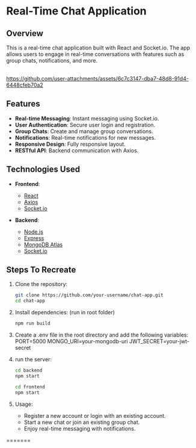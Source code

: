 # Real-Time Chat Application

## Overview

This is a real-time chat application built with React and Socket.io. The app allows users to engage in real-time conversations with features such as group chats, notifications, and more.
<br><br/>



https://github.com/user-attachments/assets/6c7c3147-dba7-48d8-91d4-6448cfeb70a2



## Features
- **Real-time Messaging**: Instant messaging using Socket.io.
- **User Authentication**: Secure user login and registration.
- **Group Chats**: Create and manage group conversations.
- **Notifications**: Real-time notifications for new messages.
- **Responsive Design**: Fully responsive layout.
- **RESTful API**: Backend communication with Axios.

## Technologies Used
- **Frontend**:
  - [React](https://reactjs.org/)
  - [Axios](https://axios-http.com/)
  - [Socket.io](https://socket.io/)

- **Backend**:
  - [Node.js](https://nodejs.org/)
  - [Express](https://expressjs.com/)
  - [MongoDB Atlas](https://www.mongodb.com/atlas)
  - [Socket.io](https://socket.io/)

## Steps To Recreate

1. Clone the repository:
   ```bash
   git clone https://github.com/your-username/chat-app.git
   cd chat-app
   
2. Install dependencies: (run in root folder) 
   ```bash
   npm run build
   
3. Create a .env file in the root directory and add the following variables:
   PORT=5000
   MONGO_URI=your-mongodb-uri
   JWT_SECRET=your-jwt-secret

5. run the server:
   ```bash
   cd backend
   npm start

   cd frontend
   npm start
   
6. Usage:
    - Register a new account or login with an existing account.
    - Start a new chat or join an existing group chat.
    - Enjoy real-time messaging with notifications.

=======
